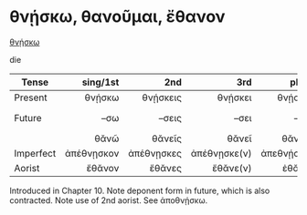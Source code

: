 # θνῄσκω, θανοῦμαι, ἔθανον

[θνῄσκω](https://en.wiktionary.org/wiki/θνῄσκω)

die

| Tense     |   sing/1st |        2nd |          3rd |     plur/1st |         2nd |          3rd | Infinitive |
|-----------|-----------:|-----------:|-------------:|-------------:|------------:|-------------:|:----------:|
| Present   |     θνῄσκω |   θνῄσκεις |      θνῄσκει |    θνῄσκομεν |    θνῄσκετε | θνῄσκουσῐ(ν) |  θνῄσκειν  |
| Future    |        –σω |      –σεις |         –σει |       –σομεν |       –σετε |    –σουσι(ν) | 2pp + –ειν |
|           |       θᾰνῶ |     θᾰνεῖς |        θᾰνεῖ |     θᾰνοῦμεν |     θᾰνεῖτε |   θᾰνοῦσῐ(ν) |   θᾰνεῖν   |
| Imperfect | ἀπέθνῃσκον | ἀπέθνῃσκες | ἀπέθνῃσκε(ν) | ἀπεθνῄσκομεν | ἀπεθνῄσκετε |   ἀπέθνῃσκον |     -      |
| Aorist    |     ἔθᾰνον |     ἔθᾰνες |     ἔθᾰνε(ν) |     ἐθᾰ́νομεν |     ἐθᾰ́νετε |       ἔθᾰνον |   θᾰνεῖν   |


Introduced in Chapter 10. Note deponent form in future, which is also contracted. Note use of 2nd aorist. See ἀποθνῄσκω.
